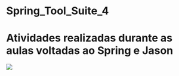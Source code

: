 # Spring_Tool_Suite_4
<h1 style=color=red >Atividades realizadas durante as aulas voltadas ao Spring e Jason</h1>
   <img src="https://upload.wikimedia.org/wikipedia/commons/4/44/Spring_Framework_Logo_2018.svg?style=for-the-badge&logo=typescript&logoColor=whitewidth=-05height=-05"/>

